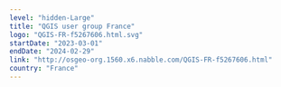 ```yaml
---
level: "hidden-Large"
title: "QGIS user group France"
logo: "QGIS-FR-f5267606.html.svg"
startDate: "2023-03-01"
endDate: "2024-02-29"
link: "http://osgeo-org.1560.x6.nabble.com/QGIS-FR-f5267606.html"
country: "France"
---
```

